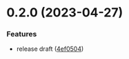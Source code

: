 # 0.2.0 (2023-04-27)


### Features

* release draft ([4ef0504](https://github.com/mubin986/github-actions-sharing-data/commit/4ef0504dc800176706c44955dbf8f61ddf6f14ff))



